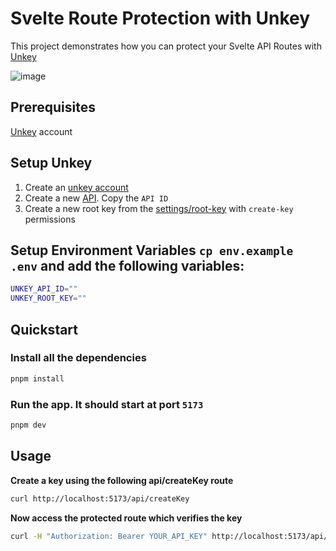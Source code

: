 # Svelte Route Protection with Unkey

This project demonstrates how you can protect your Svelte API Routes with [Unkey](https://app.unkey.com/)

![image](https://github.com/user-attachments/assets/87b99876-b066-4c23-993e-c4787c356e9b)


## Prerequisites

[Unkey](https://app.unkey.com/) account


## Setup Unkey

1. Create an [unkey account](http://app.unkey.com/)
2. Create a new [API](https://app.unkey.com/apis). Copy the `API ID`
3. Create a new root key from the [settings/root-key](https://app.unkey.com/settings/root-keys/) with `create-key` permissions

## Setup Environment Variables `cp env.example .env` and add the following variables:

```bash
UNKEY_API_ID=""
UNKEY_ROOT_KEY=""
```

## Quickstart

### Install all the dependencies

```bash
pnpm install
```

### Run the app. It should start at port `5173`

```bash
pnpm dev
```

## Usage

**Create a key using the following api/createKey route**

```bash
curl http://localhost:5173/api/createKey
```

**Now access the protected route which verifies the key**

```bash
curl -H "Authorization: Bearer YOUR_API_KEY" http://localhost:5173/api/protected
```